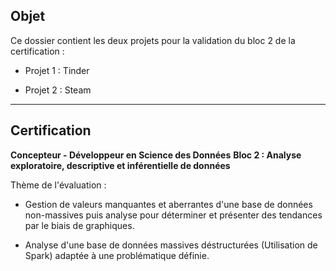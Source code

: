 ## Objet

Ce dossier contient les deux projets pour la validation du bloc 2 de la certification :

- Projet 1 : Tinder

- Projet 2 : Steam

---

## Certification 

**Concepteur - Développeur en Science des Données** 
**Bloc 2 : Analyse exploratoire, descriptive et inférentielle de données**

Thème de l'évaluation :

- Gestion de valeurs manquantes et aberrantes d'une base de données non-massives puis analyse pour déterminer et présenter des tendances par le biais de graphiques.
    
- Analyse d'une base de données massives déstructurées (Utilisation de Spark) adaptée à une problématique définie.